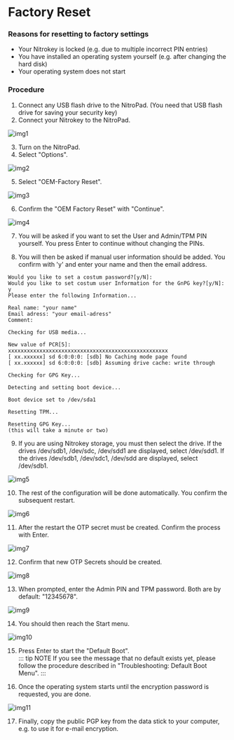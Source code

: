 # Factory Reset

### Reasons for resetting to factory settings

- Your Nitrokey is locked (e.g. due to multiple incorrect PIN entries)
- You have installed an operating system yourself (e.g. after changing the hard disk)
- Your operating system does not start

### Procedure

1. Connect any USB flash drive to the NitroPad. (You need that USB flash drive for saving your security key)
2. Connect your Nitrokey to the NitroPad.

![img1](./images/factory-settings/1.jpg)

3. Turn on the NitroPad.
4. Select "Options".

![img2](./images/factory-settings/2.jpg)

5. Select "OEM-Factory Reset".

![img3](./images/factory-settings/3.jpg)

6. Confirm the "OEM Factory Reset" with "Continue".

![img4](./images/factory-settings/4.jpg)

7. You will be asked if you want to set the User and Admin/TPM PIN yourself. You press Enter to continue without changing the PINs.

8. You will then be asked if manual user information should be added. You confirm with 'y' and enter your name and then the email address.

```
Would you like to set a costum password?[y/N]: 
Would you like to set costum user Information for the GnPG key?[y/N]: y 
Please enter the following Information... 

Real name: "your name" 
Email adress: "your email-adress" 
Comment: 

Checking for USB media... 

New value of PCR[5]: xxxxxxxxxxxxxxxxxxxxxxxxxxxxxxxxxxxxxxxxxxxxxxxxxxx 
[ xx.xxxxxx] sd 6:0:0:0: [sdb] No Caching mode page found 
[ xx.xxxxxx] sd 6:0:0:0: [sdb] Assuming drive cache: write through 

Checking for GPG Key... 

Detecting and setting boot device... 

Boot device set to /dev/sda1 

Resetting TPM... 

Resetting GPG Key... 
(this will take a minute or two)
```
9. If you are using Nitrokey storage, you must then select the drive. If the drives /dev/sdb1, /dev/sdc, /dev/sdd1 are displayed, select /dev/sdd1. If the drives /dev/sdb1, /dev/sdc1, /dev/sdd are displayed, select /dev/sdb1.

![img5](./images/factory-settings/5.jpg)


10. The rest of the configuration will be done automatically. You confirm the subsequent restart.

![img6](./images/factory-settings/6.jpg)

11. After the restart the OTP secret must be created. Confirm the process with Enter.

![img7](./images/factory-settings/7.jpg)

12. Confirm that new OTP Secrets should be created.

![img8](./images/factory-settings/8.jpg)

13. When prompted, enter the Admin PIN and TPM password. Both are by default: "12345678".

![img9](./images/factory-settings/9.jpg)   

14. You should then reach the Start menu.

![img10](./images/factory-settings/10.jpg)

15. Press Enter to start the "Default Boot".                                                            
::: tip NOTE
If you see the message that no default exists yet, please follow the procedure described in "Troubleshooting: Default Boot Menu".
:::

16. Once the operating system starts until the encryption password is requested, you are done.

![img11](./images/factory-settings/11.jpg)

17. Finally, copy the public PGP key from the data stick to your computer, e.g. to use it for e-mail encryption.


